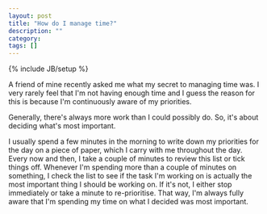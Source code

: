 ```yaml
---
layout: post
title: "How do I manage time?"
description: ""
category: 
tags: []
---
```

{% include JB/setup %}

A friend of mine recently asked me what my secret to managing time was. I very rarely feel that I'm not having enough time and I guess the reason for this is because I'm continuously aware of my priorities.

Generally, there's always more work than I could possibly do. So, it's about deciding what's most important.

I usually spend a few minutes in the morning to write down my priorities for the day on a piece of paper, which I carry with me throughout the day. Every now and then, I take a couple of minutes to review this list or tick things off. Whenever I'm spending more than a couple of minutes on something, I check the list to see if the task I'm working on is actually the most important thing I should be working on. If it's not, I either stop immediately or take a minute to re-prioritise. That way, I'm always fully aware that I'm spending my time on what I decided was most important.

